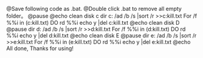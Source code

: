 @Save following code as .bat.
@Double click .bat to remove all empty folder。
@pause
@echo clean disk c
dir c: /ad /b /s |sort /r >>c:kill.txt
For /f %%i in (c:kill.txt) DO rd %%i
echo y |del c:kill.txt
@echo  clean disk D
@pause
dir d: /ad /b /s |sort /r >>d:kill.txt
For /f %%i in (d:kill.txt) DO rd %%i
echo y |del d:kill.txt
@echo clean disk E
@pause
dir e: /ad /b /s |sort /r >>e:kill.txt
For /f %%i in (e:kill.txt) DO rd %%i
echo y |del e:kill.txt
@echo All done, Thanks for using!
